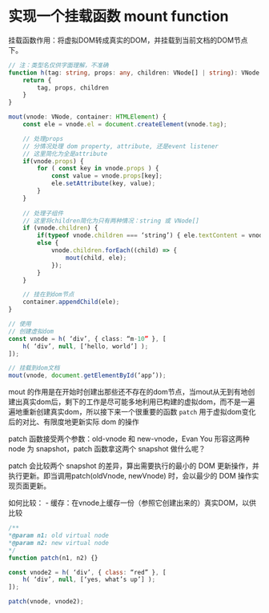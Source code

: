 # 实现一个挂载函数 mount function 

挂载函数作用：将虚拟DOM转成真实的DOM，并挂载到当前文档的DOM节点下。

```ts
// 注：类型名仅供字面理解，不准确
function h(tag: string, props: any, children: VNode[] | string): VNode {
	return {
		tag, props, children
	}
}

mout(vnode: VNode, container: HTMLElement) {
	const ele = vnode.el = document.createElement(vnode.tag);

	// 处理props
	// 分情况处理 dom property, attribute, 还是event listener
	// 这里简化为全是attribute
	if(vnode.props) {
		for ( const key in vnode.props ) {
			const value = vnode.props[key];
			ele.setAttribute(key, value);
		}
	}
	
	// 处理子组件
	// 这里将children简化为只有两种情况：string 或 VNode[]
	if (vnode.children) {
		if(typeof vnode.children === ‘string’) { ele.textContent = vnode.children }
		else {
			vnode.children.forEach((child) => {
				mout(child, ele);
			});
		}
	}

	// 挂在到dom节点
	container.appendChild(ele);
}

// 使用
// 创建虚拟dom
const vnode = h( ‘div’, { class: “m-10” }, [
	h( ‘div’, null, [‘hello, world’] );
]);

// 挂载到dom文档
mout(vnode, document.getElementById(‘app’));
```

mout 的作用是在开始时创建出那些还不存在的dom节点，当mout从无到有地创建出真实dom后，剩下的工作是尽可能多地利用已构建的虚拟dom，而不是一遍遍地重新创建真实dom，所以接下来一个很重要的函数 `patch` 用于虚拟dom变化后的对比、有限度地更新实际 dom 的操作

patch 函数接受两个参数：old-vnode 和 new-vnode，Evan You 形容这两种node 为 snapshot，patch 函数拿这两个 snapshot 做什么呢？

patch 会比较两个 snapshot 的差异，算出需要执行的最小的 DOM 更新操作，并执行更新。即当调用patch(oldVnode, newVnode) 时，会以最少的 DOM 操作实现页面更新。

如何比较：
	- 缓存：在vnode上缓存一份（参照它创建出来的）真实DOM，以供比较

```js
/**
*@param n1: old virtual node
*@param n2: new virtual node
*/
function patch(n1, n2) {}

const vnode2 = h( ‘div’, { class: “red” }, [
	h( ‘div’, null, [‘yes, what’s up’] );
]);

patch(vnode, vnode2);
``` 